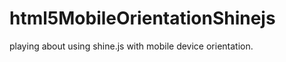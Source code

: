 html5MobileOrientationShinejs
=============================

playing about using shine.js with mobile device orientation.
